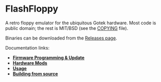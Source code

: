 # FlashFloppy

A retro floppy emulator for the ubiquitous Gotek hardware.
Most code is public domain; the rest is MIT/BSD (see the
[COPYING](https://github.com/keirf/FlashFloppy/blob/master/COPYING)
file).

Binaries can be downloaded from the
[Releases page](https://github.com/keirf/FlashFloppy/releases).

Documentation links:
- [**Firmware Programming & Update**](Flash)
- [**Hardware Mods**](Hardware)
- [**Usage**](Usage)
- [**Building from source**](Build)
